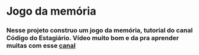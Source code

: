 # Jogo da memória

<h3>Nesse projeto construo um jogo da memória, tutorial do canal Código do Estagiário. Vídeo muito bom e da pra aprender muitas com esse <a href="https://www.youtube.com/c/C%C3%B3digodeEstagi%C3%A1rio">canal</a></h3>
